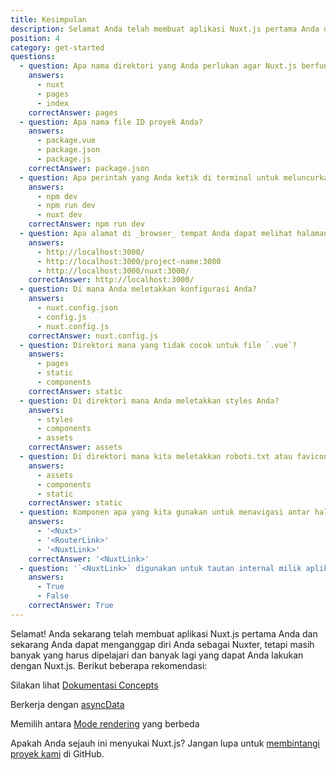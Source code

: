 ```yaml
---
title: Kesimpulan
description: Selamat Anda telah membuat aplikasi Nuxt.js pertama Anda dan sekarang Anda dapat menganggap diri Anda seorang Nuxter. Namun masih banyak lagi yang harus dipelajari dan banyak lagi yang dapat Anda lakukan dengan Nuxt.js. Berikut ini beberapa rekomendasi.
position: 4
category: get-started
questions:
  - question: Apa nama direktori yang Anda perlukan agar Nuxt.js berfungsi?
    answers:
      - nuxt
      - pages
      - index
    correctAnswer: pages
  - question: Apa nama file ID proyek Anda?
    answers:
      - package.vue
      - package.json
      - package.js
    correctAnswer: package.json
  - question: Apa perintah yang Anda ketik di terminal untuk meluncurkan proyek Nuxt.js Anda?
    answers:
      - npm dev
      - npm run dev
      - nuxt dev
    correctAnswer: npm run dev
  - question: Apa alamat di _browser_ tempat Anda dapat melihat halaman Anda dalam mode pengembangan?
    answers:
      - http://localhost:3000/
      - http://localhost:3000/project-name:3000
      - http://localhost:3000/nuxt:3000/
    correctAnswer: http://localhost:3000/
  - question: Di mana Anda meletakkan konfigurasi Anda?
    answers:
      - nuxt.config.json
      - config.js
      - nuxt.config.js
    correctAnswer: nuxt.config.js
  - question: Direktori mana yang tidak cocok untuk file `.vue`?
    answers:
      - pages
      - static
      - components
    correctAnswer: static
  - question: Di direktori mana Anda meletakkan styles Anda?
    answers:
      - styles
      - components
      - assets
    correctAnswer: assets
  - question: Di direktori mana kita meletakkan robots.txt atau favicon?
    answers:
      - assets
      - components
      - static
    correctAnswer: static
  - question: Komponen apa yang kita gunakan untuk menavigasi antar halaman?
    answers:
      - '<Nuxt>'
      - '<RouterLink>'
      - '<NuxtLink>'
    correctAnswer: '<NuxtLink>'
  - question: '`<NuxtLink>` digunakan untuk tautan internal milik aplikasi Nuxt.js?'
    answers:
      - True
      - False
    correctAnswer: True
---
```


Selamat! Anda sekarang telah membuat aplikasi Nuxt.js pertama Anda dan sekarang Anda dapat menganggap diri Anda sebagai Nuxter, tetapi masih banyak yang harus dipelajari dan banyak lagi yang dapat Anda lakukan dengan Nuxt.js. Berikut beberapa rekomendasi:

<base-alert type="next">

Silakan lihat [Dokumentasi Concepts](../concepts/views)

</base-alert>

<base-alert type="next">

Berkerja dengan [asyncData](/guides/features/data-fetching#async-data)

</base-alert>

<base-alert type="next">

Memilih antara [Mode rendering](/guides/features/rendering-modes) yang berbeda

</base-alert>

<base-alert type="star">

Apakah Anda sejauh ini menyukai Nuxt.js? Jangan lupa untuk [membintangi proyek kami](https://github.com/nuxt/nuxt.js) di GitHub.

</base-alert>

<quiz :questions="questions"></quiz>
